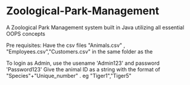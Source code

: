 # Zoological-Park-Management
A Zoological Park Management system built in Java utilizing all essential OOPS concepts 

Pre requisites:
	Have the csv files "Animals.csv" , "Employees.csv","Customers.csv" in the same folder as the 

To login as Admin, use the usename 'Admin123' and password 'Password123'
Give the animal ID as a string with the format of "Species"+"Unique_number" . eg "Tiger1","Tiger5"



